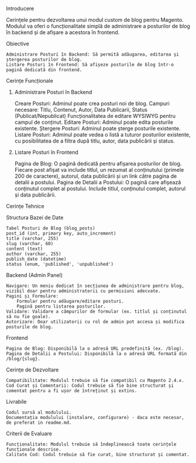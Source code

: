 Introducere

Cerințele pentru dezvoltarea unui modul custom de blog pentru Magento. Modulul va oferi o funcționalitate simplă de administrare a posturilor de blog în backend și de afișare a acestora în frontend.

Obiective

    Administrare Posturi în Backend: Să permită adăugarea, editarea și ștergerea posturilor de blog.
    Listare Posturi în Frontend: Să afișeze posturile de blog într-o pagină dedicată din frontend.

Cerințe Funcționale

1. Administrare Posturi în Backend

   Creare Posturi: Adminul poate crea posturi noi de blog.
   Campuri necesare: Titlu, Contenut, Autor, Data Publicarii, Status (Publicat/Nepublicat)
   Funcționalitatea de editare WYSIWYG pentru campul de conținut.
   Editare Posturi: Adminul poate edita posturile existente.
   Ștergere Posturi: Adminul poate șterge posturile existente.
   Listare Posturi: Adminul poate vedea o listă a tuturor posturilor existente, cu posibilitatea de a filtra după titlu, autor, data publicării și status.

2. Listare Posturi în Frontend

   Pagina de Blog: O pagină dedicată pentru afișarea posturilor de blog.
   Fiecare post afișat va include titlul, un rezumat al conținutului (primele 200 de caractere), autorul, data publicării și un link către pagina de detalii a postului.
   Pagina de Detalii a Postului: O pagină care afișează conținutul complet al postului.
   Include titlul, conținutul complet, autorul și data publicării.

Cerințe Tehnice

Structura Bazei de Date

    Tabel Posturi de Blog (blog_posts)
    post_id (int, primary key, auto_increment)
    title (varchar, 255)
    slug (varchar, 60)
    content (text)
    author (varchar, 255)
    publish_date (datetime)
    status (enum, 'published', 'unpublished')

Backend (Admin Panel)

    Navigare: Un meniu dedicat în secțiunea de administrare pentru blog, vizibil doar pentru administratorii cu permisiuni adecvate.
    Pagini și Formulare:
        Formular pentru adăugare/editare posturi.
        Pagină pentru listarea posturilor.
    Validare: Validare a câmpurilor de formular (ex. titlul și conținutul să nu fie goale).
    Autorizare: Doar utilizatorii cu rol de admin pot accesa și modifica posturile de blog.

Frontend

    Pagina de Blog: Disponibilă la o adresă URL predefinită (ex. /blog).
    Pagina de Detalii a Postului: Disponibilă la o adresă URL formată din /blog/{slug}.

Cerințe de Dezvoltare

    Compatibilitate: Modulul trebuie să fie compatibil cu Magento 2.4.x.
    Cod Curat și Comentarii: Codul trebuie să fie bine structurat și comentat pentru a fi ușor de întreținut și extins.

Livrabile

    Codul sursă al modulului.
    Documentația modulului (instalare, configurare) - daca este necesar, de preferat in readme.md.

Criterii de Evaluare

    Funcționalitate: Modulul trebuie să îndeplinească toate cerințele funcționale descrise.
    Calitate Cod: Codul trebuie să fie curat, bine structurat și comentat.




